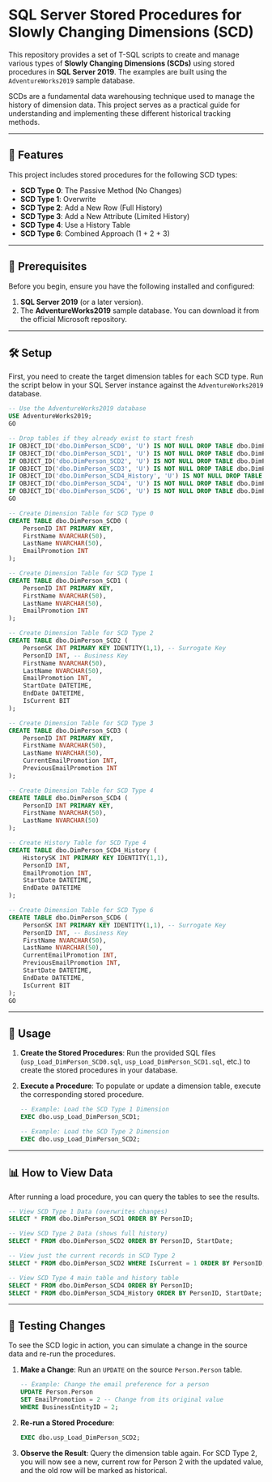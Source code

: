 
# SQL Server Stored Procedures for Slowly Changing Dimensions (SCD)

This repository provides a set of T-SQL scripts to create and manage various types of **Slowly Changing Dimensions (SCDs)** using stored procedures in **SQL Server 2019**. The examples are built using the `AdventureWorks2019` sample database.

SCDs are a fundamental data warehousing technique used to manage the history of dimension data. This project serves as a practical guide for understanding and implementing these different historical tracking methods.

---

## 📜 Features

This project includes stored procedures for the following SCD types:

* **SCD Type 0**: The Passive Method (No Changes)
* **SCD Type 1**: Overwrite
* **SCD Type 2**: Add a New Row (Full History)
* **SCD Type 3**: Add a New Attribute (Limited History)
* **SCD Type 4**: Use a History Table
* **SCD Type 6**: Combined Approach (1 + 2 + 3)

---

## 💾 Prerequisites

Before you begin, ensure you have the following installed and configured:

1.  **SQL Server 2019** (or a later version).
2.  The **AdventureWorks2019** sample database. You can download it from the official Microsoft repository.

---

## 🛠️ Setup

First, you need to create the target dimension tables for each SCD type. Run the script below in your SQL Server instance against the `AdventureWorks2019` database.

```sql
-- Use the AdventureWorks2019 database
USE AdventureWorks2019;
GO

-- Drop tables if they already exist to start fresh
IF OBJECT_ID('dbo.DimPerson_SCD0', 'U') IS NOT NULL DROP TABLE dbo.DimPerson_SCD0;
IF OBJECT_ID('dbo.DimPerson_SCD1', 'U') IS NOT NULL DROP TABLE dbo.DimPerson_SCD1;
IF OBJECT_ID('dbo.DimPerson_SCD2', 'U') IS NOT NULL DROP TABLE dbo.DimPerson_SCD2;
IF OBJECT_ID('dbo.DimPerson_SCD3', 'U') IS NOT NULL DROP TABLE dbo.DimPerson_SCD3;
IF OBJECT_ID('dbo.DimPerson_SCD4_History', 'U') IS NOT NULL DROP TABLE dbo.DimPerson_SCD4_History;
IF OBJECT_ID('dbo.DimPerson_SCD4', 'U') IS NOT NULL DROP TABLE dbo.DimPerson_SCD4;
IF OBJECT_ID('dbo.DimPerson_SCD6', 'U') IS NOT NULL DROP TABLE dbo.DimPerson_SCD6;
GO

-- Create Dimension Table for SCD Type 0
CREATE TABLE dbo.DimPerson_SCD0 (
    PersonID INT PRIMARY KEY,
    FirstName NVARCHAR(50),
    LastName NVARCHAR(50),
    EmailPromotion INT
);

-- Create Dimension Table for SCD Type 1
CREATE TABLE dbo.DimPerson_SCD1 (
    PersonID INT PRIMARY KEY,
    FirstName NVARCHAR(50),
    LastName NVARCHAR(50),
    EmailPromotion INT
);

-- Create Dimension Table for SCD Type 2
CREATE TABLE dbo.DimPerson_SCD2 (
    PersonSK INT PRIMARY KEY IDENTITY(1,1), -- Surrogate Key
    PersonID INT, -- Business Key
    FirstName NVARCHAR(50),
    LastName NVARCHAR(50),
    EmailPromotion INT,
    StartDate DATETIME,
    EndDate DATETIME,
    IsCurrent BIT
);

-- Create Dimension Table for SCD Type 3
CREATE TABLE dbo.DimPerson_SCD3 (
    PersonID INT PRIMARY KEY,
    FirstName NVARCHAR(50),
    LastName NVARCHAR(50),
    CurrentEmailPromotion INT,
    PreviousEmailPromotion INT
);

-- Create Dimension Table for SCD Type 4
CREATE TABLE dbo.DimPerson_SCD4 (
    PersonID INT PRIMARY KEY,
    FirstName NVARCHAR(50),
    LastName NVARCHAR(50)
);

-- Create History Table for SCD Type 4
CREATE TABLE dbo.DimPerson_SCD4_History (
    HistorySK INT PRIMARY KEY IDENTITY(1,1),
    PersonID INT,
    EmailPromotion INT,
    StartDate DATETIME,
    EndDate DATETIME
);

-- Create Dimension Table for SCD Type 6
CREATE TABLE dbo.DimPerson_SCD6 (
    PersonSK INT PRIMARY KEY IDENTITY(1,1), -- Surrogate Key
    PersonID INT, -- Business Key
    FirstName NVARCHAR(50),
    LastName NVARCHAR(50),
    CurrentEmailPromotion INT,
    PreviousEmailPromotion INT,
    StartDate DATETIME,
    EndDate DATETIME,
    IsCurrent BIT
);
GO
```

---

## 🚀 Usage

1.  **Create the Stored Procedures**: Run the provided SQL files (`usp_Load_DimPerson_SCD0.sql`, `usp_Load_DimPerson_SCD1.sql`, etc.) to create the stored procedures in your database.

2.  **Execute a Procedure**: To populate or update a dimension table, execute the corresponding stored procedure.

    ```sql
    -- Example: Load the SCD Type 1 Dimension
    EXEC dbo.usp_Load_DimPerson_SCD1;

    -- Example: Load the SCD Type 2 Dimension
    EXEC dbo.usp_Load_DimPerson_SCD2;
    ```

---

## 📊 How to View Data

After running a load procedure, you can query the tables to see the results.

```sql
-- View SCD Type 1 Data (overwrites changes)
SELECT * FROM dbo.DimPerson_SCD1 ORDER BY PersonID;

-- View SCD Type 2 Data (shows full history)
SELECT * FROM dbo.DimPerson_SCD2 ORDER BY PersonID, StartDate;

-- View just the current records in SCD Type 2
SELECT * FROM dbo.DimPerson_SCD2 WHERE IsCurrent = 1 ORDER BY PersonID;

-- View SCD Type 4 main table and history table
SELECT * FROM dbo.DimPerson_SCD4 ORDER BY PersonID;
SELECT * FROM dbo.DimPerson_SCD4_History ORDER BY PersonID, StartDate;
```

---

## 🧪 Testing Changes

To see the SCD logic in action, you can simulate a change in the source data and re-run the procedures.

1.  **Make a Change**: Run an `UPDATE` on the source `Person.Person` table.

    ```sql
    -- Example: Change the email preference for a person
    UPDATE Person.Person
    SET EmailPromotion = 2 -- Change from its original value
    WHERE BusinessEntityID = 2;
    ```

2.  **Re-run a Stored Procedure**:

    ```sql
    EXEC dbo.usp_Load_DimPerson_SCD2;
    ```

3.  **Observe the Result**: Query the dimension table again. For SCD Type 2, you will now see a new, current row for Person 2 with the updated value, and the old row will be marked as historical.
